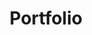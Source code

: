 ---
title: Portfolio
summary: Here you can find examples of my technical writing from my ENC3241 class.
comingSoon: true
lists:
- /portfolio:
childrenLists:
- /portfolio:
    title: Other portfolio examples
---